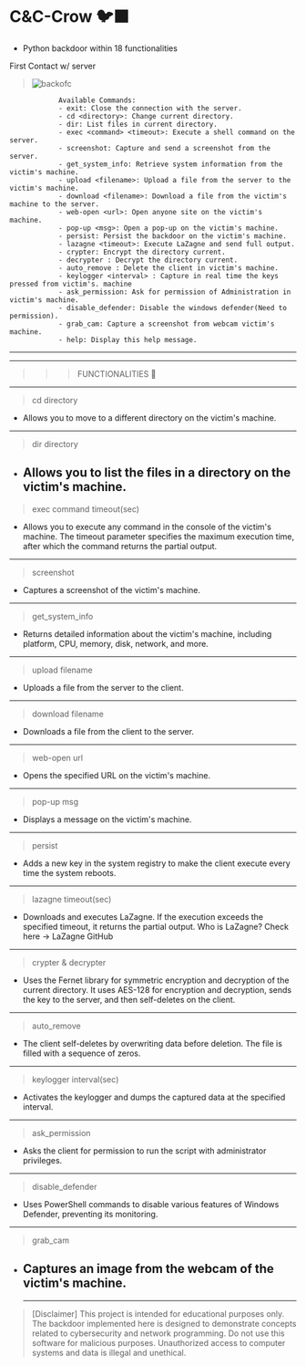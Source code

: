 # C&C-Crow 🐦‍⬛
* Python backdoor within 18 functionalities 

First Contact w/ server
>![backofc](https://github.com/Mizugue/Crow-CC/assets/126506298/2ca35f28-369e-432f-bd90-db8a9b160473)




```
            Available Commands:
            - exit: Close the connection with the server.
            - cd <directory>: Change current directory.
            - dir: List files in current directory.
            - exec <command> <timeout>: Execute a shell command on the server.
            - screenshot: Capture and send a screenshot from the server.
            - get_system_info: Retrieve system information from the victim's machine.
            - upload <filename>: Upload a file from the server to the victim's machine.
            - download <filename>: Download a file from the victim's machine to the server.
            - web-open <url>: Open anyone site on the victim's machine.
            - pop-up <msg>: Open a pop-up on the victim's machine.
            - persist: Persist the backdoor on the victim's machine.
            - lazagne <timeout>: Execute LaZagne and send full output.
            - crypter: Encrypt the directory current.
            - decrypter : Decrypt the directory current.
            - auto_remove : Delete the client in victim's machine.
            - keylogger <interval> : Capture in real time the keys pressed from victim's. machine
            - ask_permission: Ask for permission of Administration in victim's machine.
            - disable_defender: Disable the windows defender(Need to permission).
            - grab_cam: Capture a screenshot from webcam victim's machine.
            - help: Display this help message.

```

___

---

>>>FUNCTIONALITIES 🔧
---

>cd directory
* Allows you to move to a different directory on the victim's machine.
---
>dir directory
* Allows you to list the files in a directory on the victim's machine.
    ---
>exec command timeout(sec)
* Allows you to execute any command in the console of the victim's machine. The timeout parameter specifies the maximum execution time, after which the command returns the partial output.
---
>screenshot
* Captures a screenshot of the victim's machine.
---
>get_system_info
* Returns detailed information about the victim's machine, including platform, CPU, memory, disk, network, and more.
---
>upload filename
* Uploads a file from the server to the client.
---
>download filename
* Downloads a file from the client to the server.
---
>web-open url
* Opens the specified URL on the victim's machine.
---
>pop-up msg
* Displays a message on the victim's machine.
---
>persist
* Adds a new key in the system registry to make the client execute every time the system reboots.
---
>lazagne timeout(sec)
* Downloads and executes LaZagne. If the execution exceeds the specified timeout, it returns the partial output.
Who is LaZagne? Check here -> LaZagne GitHub
---
>crypter & decrypter
* Uses the Fernet library for symmetric encryption and decryption of the current directory. It uses AES-128 for encryption and decryption, sends the key to the server, and then self-deletes on the client.
---
>auto_remove
* The client self-deletes by overwriting data before deletion. The file is filled with a sequence of zeros.
---
>keylogger interval(sec)
* Activates the keylogger and dumps the captured data at the specified interval.
---
>ask_permission
* Asks the client for permission to run the script with administrator privileges.
---
>disable_defender
* Uses PowerShell commands to disable various features of Windows Defender, preventing its monitoring.
---
>grab_cam
* Captures an image from the webcam of the victim's machine.
  ---
  ---
>[Disclaimer]
>This project is intended for educational purposes only. The backdoor implemented here is designed to demonstrate concepts related to cybersecurity and network programming. Do not use this software for malicious purposes. Unauthorized access to computer systems and data is illegal and unethical.        
